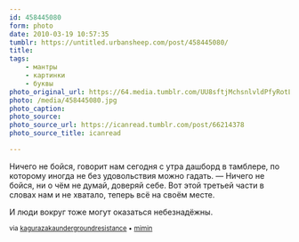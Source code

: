 ```yaml
---
id: 458445080
form: photo
date: 2010-03-19 10:57:35
tumblr: https://untitled.urbansheep.com/post/458445080/
title:
tags:
    - мантры
    - картинки
    - буквы
photo_original_url: https://64.media.tumblr.com/UU8sftjMchsnlvldPfyRotLCo1_500.jpg
photo: /media/458445080.jpg
photo_caption: 
photo_source:
photo_source_url: https://icanread.tumblr.com/post/66214378
photo_source_title: icanread

---
```


<p>Ничего не бойся, говорит нам сегодня с утра дашборд в тамблере, по которому иногда не без удовольствия можно гадать. — Ничего не бойся, ни о чём не думай, доверяй себе. Вот этой третьей части в словах нам и не хватало, теперь всё на своём месте.</p>

<p>И люди вокруг тоже могут оказаться небезнадёжны.</p>

<p><small>via <a href="http://kagurazakaundergroundresistance.tumblr.com/post/457426957" class="tumblr_blog">kagurazakaundergroundresistance</a> • <a href="http://mimin.tumblr.com/post/66263697" class="tumblr_blog">mimin</a></small></p>
